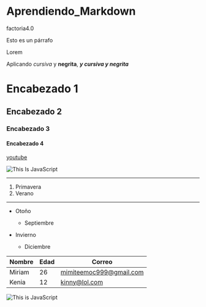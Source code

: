 # Aprendiendo_Markdown
factoria4.0

Esto es un párrafo

Lorem

Aplicando _cursiva_ y **negrita**, **_y cursiva y negrita_**
# Encabezado 1
## Encabezado 2
### Encabezado 3
#### Encabezado 4
[youtube](https://youtube.com)

![This Is JavaScript](https://jonmircha.com/img/blog/this-is-javascript.jpg)

---

1. Primavera
2. Verano

---

* Otoño
  - Septiembre

* Invierno
  - Diciembre

| Nombre | Edad | Correo |
| --- | --- | --- |
| Miriam | 26 | mimiteemoc999@gmail.com |
| Kenia | 12 | kinny@lol.com|

![This is JavaScript](img/nombre.jpg)

<!-- esto es un comentario -->